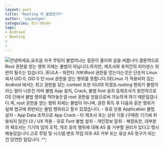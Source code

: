 ```yaml
---
layout: post
title: 'Rooting 이 불법인가?'
author: 'sayanogen'
categories: Etc-Ohter
tags:
- Android
- Rooting
-
-
---
```



<script> location.href='https://cafe.naver.com/develoid/738081' ; </script>

<p><img src="https://cafeptthumb-phinf.pstatic.net/20151002_260/hsb9504_1443716027865R7a28_JPEG/%B8%AE%B4%BA%BE%F3%B0%D4%BD%C3%C6%C7%BE%E7%BD%C4_%C0%CF%B9%DD.jpg?type=w740">안녕하세요,요즈음 자꾸 루팅이 불법이냐는 질문이 올라와 글을 써봅니다.결론적으로 Root 권한을 얻는 행위 자체는 불법이 아닙니다.하지만, 제조사와 유저간의 라이센스 위반이 될수는 있습니다. (EULA - 워런티 거부)Root 권한을 얻는다는것은 단순히 Linux에서 UID 0, GID 0 인 root 권한을 얻는 행위를 뜻합니다.SELinux 가 적용되어 있는 Android 에서는 최고 권한을 갖는 context 또한 지녀야 하겠죠.rooting 행위가 불법이라는 말이 나온건 아마 불법 App 설치, Crack, 불법 font 설치 등제조사가 원천적으로 OS 단에서 불법 행위를 막아놓은걸 root 권한을 얻음으로써 가능하게 하기 때문일겁니다.즉, root 권한을 얻는 행위 자체는 불법이 아니며, 권한 획득 후 다음과 같은 행위가 실제 법규에 위반되는 불법 행위라고 할수 있겠습니다.&nbsp;- 유료 상용 Application 불법 설치&nbsp;- App Data 조작으로 App Crack&nbsp;- 타 제조사 또는 상위 기종 (구매한 기기에 허용되지 않은) UI / UX 적용&nbsp;- 유료 Font 불법 설치&nbsp;- 개인정보 탈취&nbsp;- 해킹또한, 대부분의 제조사는 기기의 임의 조작, 개조 등의 행위에 대해 AS 를 거부할 권리가 있다고 명시해놓았습니다.고로 루팅 및 시스템 변조 작업 이후 AS 거부 또는 유상 AS 청구가 되는건 당연한 일입니다. ^^;</p>

